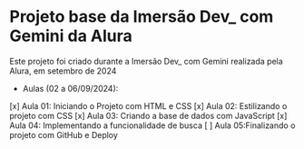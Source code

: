 # Projeto base da Imersão Dev_ com Gemini da Alura

Este projeto foi criado durante a Imersão Dev_ com Gemini realizada pela Alura,
em setembro de 2024

* Aulas (02 a 06/09/2024): 

[x] Aula 01: Iniciando o Projeto com HTML e CSS
[x] Aula 02: Estilizando o projeto com CSS
[x] Aula 03: Criando a base de dados com JavaScript
[x] Aula 04: Implementando a funcionalidade de busca
[ ] Aula 05:Finalizando o projeto com GitHub e Deploy